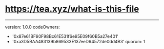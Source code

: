 # https://tea.xyz/what-is-this-file
---
version: 1.0.0
codeOwners:
  - '0x87e61BF90F98Bc61E531f6e95E09f60B5a27e401'
  - '0xa3D5BAA483139b869533E137eeD64572de0dd4B3'
quorum: 1
